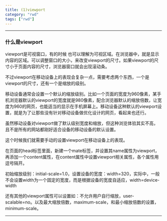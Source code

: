 ```yaml
---
title: (1)viewport
category: "rwd"
tags: ["rwd"]
---
```


***

### 什么是viewport

viewport是可视窗口，有的时候 也可以理解为可视区域。在浏览器中，就是显示内容的区域。可以调整窗口的大小，来改变viewport的尺寸。如果viewport的尺寸小于页面内容的尺寸，浏览器窗口就会出现滚动条。

不过viewport在移动设备上的表现会复杂一点，需要考虑两个东西，一个是viewport的尺寸，还有一个是缩放的级别。

移动设备通常会设置一个默认的缩放级别。比如一个页面的宽度为960像素，某手机浏览器默认的viewport的宽度就是980像素，配合浏览器默认的缩放倍数，让宽度为960的网页，也能适当的显示在手机屏幕上。移动设备这种默认的viewport设置，就是为了让那些没有针对移动设备做优化设计的网页，看起来也还行。

虽然移动设备对viewport做了默认级别宽度和缩放，但这种浏览体验其实不高，且不是所有的网站都刚好适合设备的移动设备的默认设置。

这个时候我们就需要手动的设置viewport在移动设备上的表现。

在页面的head标签里面，新建一个mate标签，并设置其name属性为viewport，再添加一个content属性，在content属性中设置viewport相关属性，各个属性用逗号隔开。

初始缩放级别：initial-scale=1.0，设置设备的宽度：width=320，实际中，一般不会设置width为一个固定的宽度，而是根据设备的宽度自适应，width=device-width

还有其他的viewport属性可以设置如：不允许用户自行缩放，user-scalable=no。以及最大缩放倍数，maximum-scale，和最小缩放倍数的设置，minimum-scale。

***
